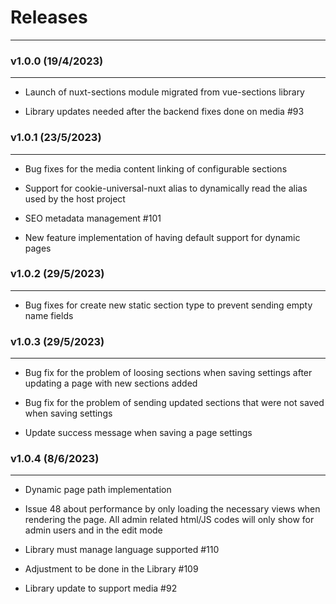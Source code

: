 # Releases

---

### v1.0.0 (19/4/2023)

---

 - Launch of nuxt-sections module migrated from vue-sections library

 - Library updates needed after the backend fixes done on media #93


### v1.0.1 (23/5/2023)

---

 - Bug fixes for the media content linking of configurable sections

 - Support for cookie-universal-nuxt alias to dynamically read the alias used by the host project
 
 - SEO metadata management #101

 - New feature implementation of having default support for dynamic pages


### v1.0.2 (29/5/2023)

---

 - Bug fixes for create new static section type to prevent sending empty name fields


### v1.0.3 (29/5/2023)

---

 - Bug fix for the problem of loosing sections when saving settings after updating a page with new sections added

 - Bug fix for the problem of sending updated sections that were not saved when saving settings

 - Update success message when saving a page settings


### v1.0.4 (8/6/2023)

---

 - Dynamic page path implementation

 - Issue 48 about performance by only loading the necessary views when rendering the page. All admin related html/JS codes will only show for admin users and in the edit mode 

 - Library must manage language supported #110

 - Adjustment to be done in the Library #109

 - Library update to support media #92
